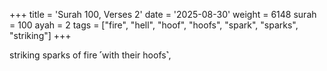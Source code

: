 +++
title = 'Surah 100, Verses 2'
date = '2025-08-30'
weight = 6148
surah = 100
ayah = 2
tags = ["fire", "hell", "hoof", "hoofs", "spark", "sparks", "striking"]
+++

striking sparks of fire ˹with their hoofs˺,